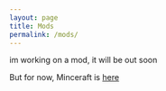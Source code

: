 ```yaml
---
layout: page
title: Mods
permalink: /mods/
---
```

im working on a mod, it will be out soon

But for now, Minceraft is [here](http://minecraft.net)